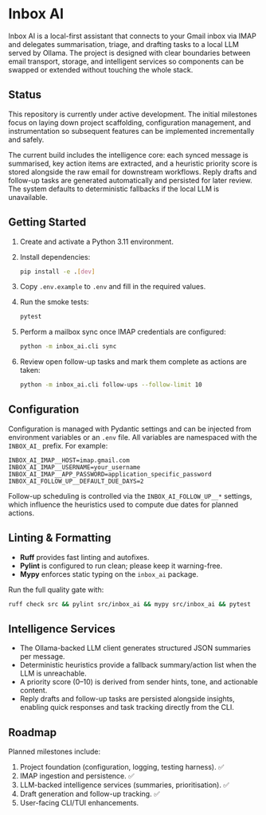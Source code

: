 # Inbox AI

Inbox AI is a local-first assistant that connects to your Gmail inbox via IMAP and delegates
summarisation, triage, and drafting tasks to a local LLM served by Ollama. The project is designed
with clear boundaries between email transport, storage, and intelligent services so components can
be swapped or extended without touching the whole stack.

## Status

This repository is currently under active development. The initial milestones focus on laying down
project scaffolding, configuration management, and instrumentation so subsequent features can be
implemented incrementally and safely.

The current build includes the intelligence core: each synced message is summarised, key action
items are extracted, and a heuristic priority score is stored alongside the raw email for downstream
workflows. Reply drafts and follow-up tasks are generated automatically and persisted for later
review. The system defaults to deterministic fallbacks if the local LLM is unavailable.

## Getting Started

1. Create and activate a Python 3.11 environment.
2. Install dependencies:

   ```bash
   pip install -e .[dev]
   ```

3. Copy `.env.example` to `.env` and fill in the required values.
4. Run the smoke tests:

   ```bash
   pytest
   ```

5. Perform a mailbox sync once IMAP credentials are configured:

   ```bash
   python -m inbox_ai.cli sync
   ```

6. Review open follow-up tasks and mark them complete as actions are taken:

   ```bash
   python -m inbox_ai.cli follow-ups --follow-limit 10
   ```

## Configuration

Configuration is managed with Pydantic settings and can be injected from environment variables or an
`.env` file. All variables are namespaced with the `INBOX_AI_` prefix. For example:

```env
INBOX_AI_IMAP__HOST=imap.gmail.com
INBOX_AI_IMAP__USERNAME=your_username
INBOX_AI_IMAP__APP_PASSWORD=application_specific_password
INBOX_AI_FOLLOW_UP__DEFAULT_DUE_DAYS=2
```

Follow-up scheduling is controlled via the `INBOX_AI_FOLLOW_UP__*` settings, which influence the
heuristics used to compute due dates for planned actions.

## Linting & Formatting

- **Ruff** provides fast linting and autofixes.
- **Pylint** is configured to run clean; please keep it warning-free.
- **Mypy** enforces static typing on the `inbox_ai` package.

Run the full quality gate with:

```bash
ruff check src && pylint src/inbox_ai && mypy src/inbox_ai && pytest
```

## Intelligence Services

- The Ollama-backed LLM client generates structured JSON summaries per message.
- Deterministic heuristics provide a fallback summary/action list when the LLM is unreachable.
- A priority score (0–10) is derived from sender hints, tone, and actionable content.
- Reply drafts and follow-up tasks are persisted alongside insights, enabling quick responses and
   task tracking directly from the CLI.

## Roadmap

Planned milestones include:

1. Project foundation (configuration, logging, testing harness). ✅
2. IMAP ingestion and persistence. ✅
3. LLM-backed intelligence services (summaries, prioritisation). ✅
4. Draft generation and follow-up tracking. ✅
5. User-facing CLI/TUI enhancements.
